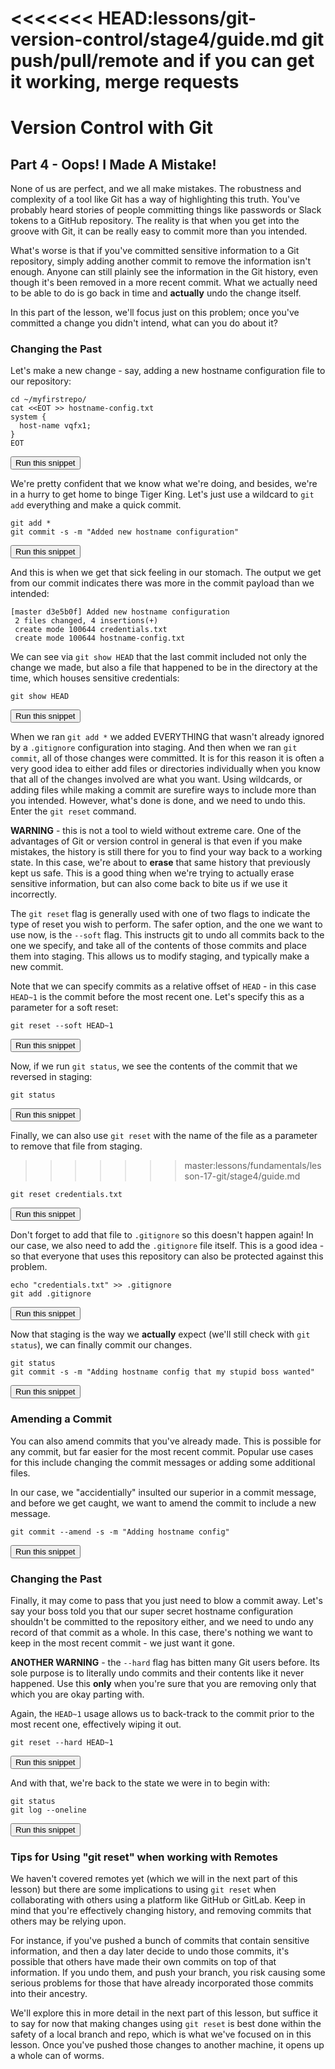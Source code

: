 <<<<<<< HEAD:lessons/git-version-control/stage4/guide.md
git push/pull/remote and if you can get it working, merge requests
=======
# Version Control with Git
## Part 4 - Oops! I Made A Mistake!

None of us are perfect, and we all make mistakes. The robustness and complexity of a tool like Git has a way of highlighting this truth. You've probably heard stories of people committing things like passwords or Slack tokens to a GitHub repository. The reality is that when you get into the groove with Git, it can be really easy to commit more than you intended.

What's worse is that if you've committed sensitive information to a Git repository, simply adding another commit to remove the information isn't enough. Anyone can still plainly see the information in the Git history, even though it's been removed in a more recent commit. What we actually need to be able to do is go back in time and **actually** undo the change itself.

In this part of the lesson, we'll focus just on this problem; once you've committed a change you didn't intend, what can you do about it? 

### Changing the Past

Let's make a new change - say, adding a new hostname configuration file to our repository:

```
cd ~/myfirstrepo/
cat <<EOT >> hostname-config.txt
system {
  host-name vqfx1;
}
EOT

```
<button type="button" class="btn btn-primary btn-sm" onclick="runSnippetInTab('linux1', this)">Run this snippet</button>

We're pretty confident that we know what we're doing, and besides, we're in a hurry to get home to binge Tiger King. Let's just use a wildcard to `git add` everything and make a quick commit.

```
git add *
git commit -s -m "Added new hostname configuration"
```
<button type="button" class="btn btn-primary btn-sm" onclick="runSnippetInTab('linux1', this)">Run this snippet</button>

And this is when we get that sick feeling in our stomach. The output we get from our commit indicates there was more in the commit payload than we intended:

```
[master d3e5b0f] Added new hostname configuration
 2 files changed, 4 insertions(+)
 create mode 100644 credentials.txt
 create mode 100644 hostname-config.txt
```

We can see via `git show HEAD` that the last commit included not only the change we made, but also a file that happened to be in the directory at the time, which houses sensitive credentials:

```
git show HEAD
```
<button type="button" class="btn btn-primary btn-sm" onclick="runSnippetInTab('linux1', this)">Run this snippet</button>

When we ran `git add *` we added EVERYTHING that wasn't already ignored by a `.gitignore` configuration into staging. And then when we ran `git commit`, all of those changes were committed. It is for this reason it is often a very good idea to either add files or directories individually when you know that all of the changes involved are what you want. Using wildcards, or adding files while making a commit are surefire ways to include more than you intended. However, what's done is done, and we need to undo this. Enter the `git reset` command.

**WARNING** - this is not a tool to wield without extreme care. One of the advantages of Git or version control in general is that even if you make mistakes, the history is still there for you to find your way back to a working state. In this case, we're about to **erase** that same history that previously kept us safe. This is a good thing when we're trying to actually erase sensitive information, but can also come back to bite us if we use it incorrectly.

The `git reset` flag is generally used with one of two flags to indicate the type of reset you wish to perform. The safer option, and the one we want to use now, is the `--soft` flag. This instructs git to undo all commits back to the one we specify, and take all of the contents of those commits and place them into staging. This allows us to modify staging, and typically make a new commit.

Note that we can specify commits as a relative offset of `HEAD` - in this case `HEAD~1` is the commit before the most recent one. Let's specify this as a parameter for a soft reset:

```
git reset --soft HEAD~1
```
<button type="button" class="btn btn-primary btn-sm" onclick="runSnippetInTab('linux1', this)">Run this snippet</button>

Now, if we run `git status`, we see the contents of the commit that we reversed in staging:

```
git status
```
<button type="button" class="btn btn-primary btn-sm" onclick="runSnippetInTab('linux1', this)">Run this snippet</button>

Finally, we can also use `git reset` with the name of the file as a parameter to remove that file from staging. 
>>>>>>> master:lessons/fundamentals/lesson-17-git/stage4/guide.md

```
git reset credentials.txt
```
<button type="button" class="btn btn-primary btn-sm" onclick="runSnippetInTab('linux1', this)">Run this snippet</button>

Don't forget to add that file to `.gitignore` so this doesn't happen again! In our case, we also need to add the `.gitignore` file itself. This is a good idea - so that everyone that uses this repository can also be protected against this problem.

```
echo "credentials.txt" >> .gitignore
git add .gitignore
```
<button type="button" class="btn btn-primary btn-sm" onclick="runSnippetInTab('linux1', this)">Run this snippet</button>

Now that staging is the way we **actually** expect (we'll still check with `git status`), we can finally commit our changes.

```
git status
git commit -s -m "Adding hostname config that my stupid boss wanted"
```
<button type="button" class="btn btn-primary btn-sm" onclick="runSnippetInTab('linux1', this)">Run this snippet</button>

### Amending a Commit

You can also amend commits that you've already made. This is possible for any commit, but far easier for the most recent commit. Popular use cases for this include changing the commit messages or adding some additional files.

In our case, we "accidentially" insulted our superior in a commit message, and before we get caught, we want to amend the commit to include a new message.

```
git commit --amend -s -m "Adding hostname config"
```
<button type="button" class="btn btn-primary btn-sm" onclick="runSnippetInTab('linux1', this)">Run this snippet</button>

### Changing the Past

Finally, it may come to pass that you just need to blow a commit away. Let's say your boss told you that our super secret hostname configuration shouldn't be committed to the repository either, and we need to undo any record of that commit as a whole. In this case, there's nothing we want to keep in the most recent commit - we just want it gone.

**ANOTHER WARNING** - the `--hard` flag has bitten many Git users before. Its sole purpose is to literally undo commits and their contents like it never happened. Use this **only** when you're sure that you are removing only that which you are okay parting with.

Again, the `HEAD~1` usage allows us to back-track to the commit prior to the most recent one, effectively wiping it out.

```
git reset --hard HEAD~1
```
<button type="button" class="btn btn-primary btn-sm" onclick="runSnippetInTab('linux1', this)">Run this snippet</button>

And with that, we're back to the state we were in to begin with:

```
git status
git log --oneline
```
<button type="button" class="btn btn-primary btn-sm" onclick="runSnippetInTab('linux1', this)">Run this snippet</button>


### Tips for Using "git reset" when working with Remotes

We haven't covered remotes yet (which we will in the next part of this lesson) but there are some implications to using `git reset` when collaborating with others using a platform like GitHub or GitLab. Keep in mind that you're effectively changing history, and removing commits that others may be relying upon.

For instance, if you've pushed a bunch of commits that contain sensitive information, and then a day later decide to undo those commits, it's possible that others have made their own commits on top of that information. If you undo them, and push your branch, you risk causing some serious problems for those that have already incorporated those commits into their ancestry.

We'll explore this in more detail in the next part of this lesson, but suffice it to say for now that making changes using `git reset` is best done within the safety of a local branch and repo, which is what we've focused on in this lesson. Once you've pushed those changes to another machine, it opens up a whole can of worms.
